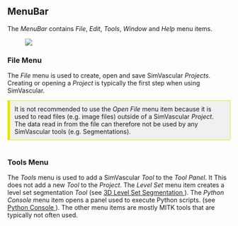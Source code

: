 <h2 id="gui_menubar"> MenuBar </h2>

The <i>MenuBar</i> contains _File_, _Edit_, _Tools_, _Window_ and _Help_ menu items.

<figure>
  <img class="svImg svImgMd"  src="../documentation/quickguide/gui/images/menus.png"> 
  <figcaption class="svCaption" ></figcaption>
</figure>

<h3 id="gui_menubar_file"> File Menu </h3>

The _File_ menu is used to create, open and save SimVascular _Projects_. Creating or opening a _Project_ is typically the first
step when using SimVascular.

<div style="background-color: #F0F0F0; padding: 10px; border: 1px solid #e6e600; border-left: 6px solid #e6e600">
It is not recommended to use the <i>Open File</i> menu item because it is used to read files (e.g. image files) outside of 
a SimVascular <i>Project</i>. The data read in from the file can therefore not be used by any SimVascular tools (e.g. Segmentations). 
</div>
<br>

<h3 id="gui_menubar_tools"> Tools Menu </h3>

The _Tools_ menu is used to add a SimVascular <i>Tool</i> to the <i>Tool Panel</i>. It This does not add a new <i>Tool</i>
to the <i>Project</i>. The <i>Level Set</i> menu item creates a level set segmentation <i>Tool</i>
(see <a href="http://simvascular.github.io/docsModelGuide.html#modeling3DSeg"> 3D Level Set Segmentation </a>).
The <i>Python Console</i> menu item opens a panel used to execute Python scripts.
(see <a href="http://simvascular.github.io/docsPythonInterface.html#console"> Python Console </a>).
The other menu items are mostly MITK tools that are typically not often used.

